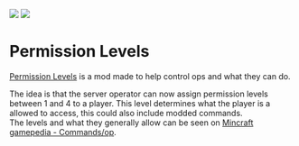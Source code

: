 [![](http://cf.way2muchnoise.eu/full_permission-levels_downloads.svg)](https://www.curseforge.com/minecraft/mc-mods/permission-levels)
[![](http://cf.way2muchnoise.eu/versions/permission-levels.svg)](https://www.curseforge.com/minecraft/mc-mods/permission-levels)
# Permission Levels
[Permission Levels](https://www.curseforge.com/minecraft/mc-mods/permission-levels) is a mod made to help control ops and what they can do.  

The idea is that the server operator can now assign permission levels between 1 and 4 to a player.
This level determines what the player is a allowed to access, this could also include modded commands.  
The levels and what they generally allow can be seen on  [Mincraft gamepedia - Commands/op](https://minecraft.gamepedia.com/Commands/op#Levels).  
